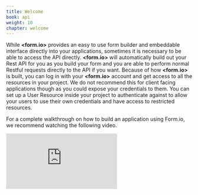 ```yaml
---
title: Welcome
book: api
weight: 10
chapter: welcome
---
```

While **&lt;<span class="text-primary">form</span>.<span class="text-secondary">io</span>&gt;** provides an easy to use form builder and embeddable interface directly into your applications, sometimes it is necessary to be able to access the API directly. **&lt;<span class="text-primary">form</span>.<span class="text-secondary">io</span>&gt;** will automatically build out your Rest API for you as you build your form and you are able to perform normal Restful requests directly to the API if you want. Because of how **&lt;<span class="text-primary">form</span>.<span class="text-secondary">io</span>&gt;** is built, you can log in with your **&lt;<span class="text-primary">form</span>.<span class="text-secondary">io</span>&gt;** account and get access to all the resources in your project. We do not recommend this for client facing applications though as you could expose your credentials to them. You can set up a User Resource inside your project to authenticate against to allow your users to use their own credentials and have access to restricted resources.

For a complete walkthrough on how to build an application using Form.io, we recommend watching the following video.
<div class="embed-responsive embed-responsive-16by9">
  <iframe class="embed-responsive-item" src="https://www.youtube.com/embed/UDKo_qst0mU?rel=0&amp;showinfo=0" frameborder="0" allowfullscreen></iframe>
</div>
